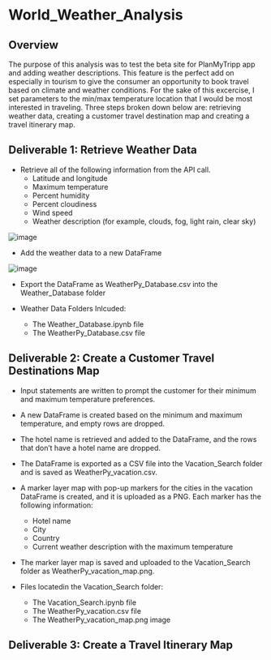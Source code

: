 # World_Weather_Analysis

## Overview
The purpose of this analysis was to test the beta site for PlanMyTripp app and adding weather descriptions.  This feature is the perfect add on especially in tourism to give the consumer an opportunity to book travel based on climate and weather conditions.  For the sake of this excercise, I set parameters to the min/max temperature location that I would be most interested in traveling.   Three steps broken down below are:   retrieving weather data, creating a customer travel destination map and creating a travel itinerary map.

## Deliverable 1: Retrieve Weather Data

- Retrieve all of the following information from the API call.
  - Latitude and longitude
  - Maximum temperature
  - Percent humidity
  - Percent cloudiness
  - Wind speed
  - Weather description (for example, clouds, fog, light rain, clear sky)

![image](https://user-images.githubusercontent.com/85530690/126714402-c99af79b-b6fa-4cc6-ae42-7152ecd756a9.png)

- Add the weather data to a new DataFrame 

![image](https://user-images.githubusercontent.com/85530690/126714461-f97249ea-d791-44ae-a338-f5e8fdf10502.png)

- Export the DataFrame as WeatherPy_Database.csv into the Weather_Database folder

- Weather Data Folders Inlcuded:
    - The Weather_Database.ipynb file
    - The WeatherPy_Database.csv file


## Deliverable 2: Create a Customer Travel Destinations Map

- Input statements are written to prompt the customer for their minimum and maximum temperature preferences.

- A new DataFrame is created based on the minimum and maximum temperature, and empty rows are dropped.


- The hotel name is retrieved and added to the DataFrame, and the rows that don’t have a hotel name are dropped.


- The DataFrame is exported as a CSV file into the Vacation_Search folder and is saved as WeatherPy_vacation.csv. 


- A marker layer map with pop-up markers for the cities in the vacation DataFrame is created, and it is uploaded as a PNG. Each marker has the following information:
  - Hotel name
  - City
  - Country
  - Current weather description with the maximum temperature


- The marker layer map is saved and uploaded to the Vacation_Search folder as WeatherPy_vacation_map.png. 


- Files locatedin the Vacation_Search folder:
  - The Vacation_Search.ipynb file
  - The WeatherPy_vacation.csv file
  - The WeatherPy_vacation_map.png image



## Deliverable 3: Create a Travel Itinerary Map
